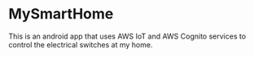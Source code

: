 
# MySmartHome
This is an android app that uses AWS IoT and AWS Cognito services to control the electrical switches at my home.
